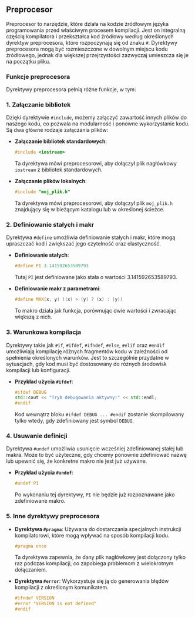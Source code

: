 ## Preprocesor

Preprocesor to narzędzie, które działa na kodzie źródłowym języka programowania przed właściwym procesem kompilacji. Jest on integralną częścią kompilatora i przekształca kod źródłowy według określonych dyrektyw preprocesora, które rozpoczynają się od znaku `#`. Dyrektywy preprocesora mogą być rozmieszczone w dowolnym miejscu kodu źródłowego, jednak dla większej przejrzystości zazwyczaj umieszcza się je na początku pliku.

### Funkcje preprocesora

Dyrektywy preprocesora pełnią różne funkcje, w tym:

### 1. Załączanie bibliotek

Dzięki dyrektywie `#include`, możemy załączyć zawartość innych plików do naszego kodu, co pozwala na modularność i ponowne wykorzystanie kodu. Są dwa główne rodzaje załączania plików:

- **Załączanie bibliotek standardowych**:
  ```c++
  #include <iostream>
  ```
  Ta dyrektywa mówi preprocesorowi, aby dołączył plik nagłówkowy `iostream` z bibliotek standardowych.

- **Załączanie plików lokalnych**:
  ```c++
  #include "moj_plik.h"
  ```
  Ta dyrektywa mówi preprocesorowi, aby dołączył plik `moj_plik.h` znajdujący się w bieżącym katalogu lub w określonej ścieżce.

### 2. Definiowanie stałych i makr

Dyrektywa `#define` umożliwia definiowanie stałych i makr, które mogą upraszczać kod i zwiększać jego czytelność oraz elastyczność.

- **Definiowanie stałych**:
  ```c++
  #define PI 3.141592653589793
  ```
  Tutaj `PI` jest definiowane jako stała o wartości 3.141592653589793.

- **Definiowanie makr z parametrami**:
  ```c++
  #define MAX(x, y) ((x) > (y) ? (x) : (y))
  ```
  To makro działa jak funkcja, porównując dwie wartości i zwracając większą z nich.

### 3. Warunkowa kompilacja

Dyrektywy takie jak `#if`, `#ifdef`, `#ifndef`, `#else`, `#elif` oraz `#endif` umożliwiają kompilację różnych fragmentów kodu w zależności od spełnienia określonych warunków. Jest to szczególnie przydatne w sytuacjach, gdy kod musi być dostosowany do różnych środowisk kompilacji lub konfiguracji.

- **Przykład użycia `#ifdef`**:
  ```c++
  #ifdef DEBUG
  std::cout << "Tryb debugowania aktywny!" << std::endl;
  #endif
  ```
  Kod wewnątrz bloku `#ifdef DEBUG ... #endif` zostanie skompilowany tylko wtedy, gdy zdefiniowany jest symbol `DEBUG`.

### 4. Usuwanie definicji

Dyrektywa `#undef` umożliwia usunięcie wcześniej zdefiniowanej stałej lub makra. Może to być użyteczne, gdy chcemy ponownie zdefiniować nazwę lub upewnić się, że konkretne makro nie jest już używane.

- **Przykład użycia `#undef`**:
  ```c++
  #undef PI
  ```
  Po wykonaniu tej dyrektywy, `PI` nie będzie już rozpoznawane jako zdefiniowane makro.

### 5. Inne dyrektywy preprocesora

- **Dyrektywa `#pragma`**: Używana do dostarczania specjalnych instrukcji kompilatorowi, które mogą wpływać na sposób kompilacji kodu.
  ```c++
  #pragma once
  ```
  Ta dyrektywa zapewnia, że dany plik nagłówkowy jest dołączony tylko raz podczas kompilacji, co zapobiega problemom z wielokrotnym dołączaniem.

- **Dyrektywa `#error`**: Wykorzystuje się ją do generowania błędów kompilacji z określonym komunikatem.
  ```c++
  #ifndef VERSION
  #error "VERSION is not defined"
  #endif
  ```
